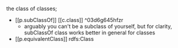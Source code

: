 


the class of classes; 

- [[p.subClassOf]] [[c.class]]  ^03d6g645hfzr
  - arguably you can't be a subclass of yourself, but for clarity, subClassOf class works better in general for classes
- [[p.equivalentClass]] rdfs:Class 
